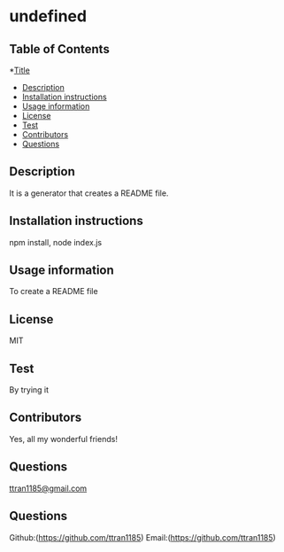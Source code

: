 # undefined


  ## Table of Contents
  *[Title](#title)
  * [Description](#description)
  * [Installation instructions](#installation)
  * [Usage information](#usage)
  * [License](#license)
  * [Test](#test)
  * [Contributors](#contributors)
  * [Questions](#questions)
  
  ## Description
  It is a generator that creates a README file.
  ## Installation instructions
   npm install, node index.js
  ## Usage information
  To create a README file
  ## License
  MIT
  ## Test
  By trying it
  ## Contributors
  Yes, all my wonderful friends!
  ## Questions
  ttran1185@gmail.com


  ## Questions
 
  Github:(https://github.com/ttran1185)
  Email:(https://github.com/ttran1185)

